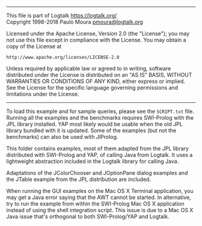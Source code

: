 ________________________________________________________________________

This file is part of Logtalk <https://logtalk.org/>  
Copyright 1998-2018 Paulo Moura <pmoura@logtalk.org>

Licensed under the Apache License, Version 2.0 (the "License");
you may not use this file except in compliance with the License.
You may obtain a copy of the License at

    http://www.apache.org/licenses/LICENSE-2.0

Unless required by applicable law or agreed to in writing, software
distributed under the License is distributed on an "AS IS" BASIS,
WITHOUT WARRANTIES OR CONDITIONS OF ANY KIND, either express or implied.
See the License for the specific language governing permissions and
limitations under the License.
________________________________________________________________________


To load this example and for sample queries, please see the `SCRIPT.txt`
file. Running all the examples and the benchmarks requires SWI-Prolog with
the JPL library installed. YAP most likely would be usable when the old JPL
library bundled with it is updated. Some of the examples (but not the
benchmarks) can also be used with JIProlog.

This folder contains examples, most of them adapted from the JPL library
distributed with SWI-Prolog and YAP, of calling Java from Logtalk. It uses
a lightweight abstraction included in the Logtalk library for calling Java.

Adaptations of the JColorChooser and JOptionPane dialog examples and the
JTable example from the JPL distribution are included.

When running the GUI examples on the Mac OS X Terminal application, you may
get a Java error saying that the AWT cannot be started. In alternative, try
to run the example from within the SWI-Prolog Mac OS X application instead
of using the shell integration script. This issue is due to a Mac OS X Java
issue that's orthogonal to both SWI-Prolog/YAP and Logtalk.
